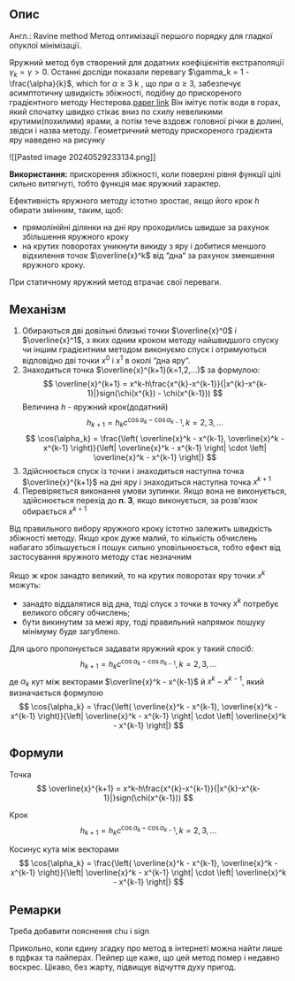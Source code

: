 ## Опис
Англ.: Ravine method
Метод оптимізації першого порядку для гладкої опуклої мінімізації.

Яружний метод був створений для додатних коефіцієнітів екстраполяції $\gamma_k = \gamma > 0$. Останні досліди показали перевагу $\gamma_k = 1 - \frac{\alpha}{k}$, which for $\alpha \geq 3$ k , що при α ≥ 3, забезпечує асимптотичну швидкість збіжності, подібну до прискореного градієнтного методу Нестерова.[paper link](https://arxiv.org/pdf/2403.04860v1)    Він імітує потік води в горах, який спочатку швидко стікає вниз по схилу невеликими крутими(похилими) ярами, а потім тече вздовж головної річки в долині, звідси і назва методу. Геометричний методу прискореного градієнта яру наведено на рисунку  

![[Pasted image 20240529233134.png]]

**Використання:** прискорення збіжності, коли поверхні рівня функції цілі сильно витягнуті, тобто функція має яружний характер.

Ефективність яружного методу істотно зростає, якщо його крок $h$ обирати змінним, таким, щоб:
- прямолінійні ділянки на дні яру проходились швидше за рахунок збільшення яружного кроку
- на крутих поворотах уникнути викиду з яру і добитися меншого відхилення точок $\overline{x}^k$ від “дна“ за рахунок зменшення яружного кроку.

При статичному яружний метод втрачає свої переваги. 

## Механізм
1. Обираються дві довільні близькі точки $\overline{x}^0$ і $\overline{x}^1$, з яких одним кроком методу найшвидшого спуску чи іншим градієнтним методом виконуємо спуск і отримуються відповідно дві точки $х^0$ і $х^1$ в околі “дна яру“.
2. Знаходиться точка $\overline{x}^{k+1}(k=1,2,...)$ за формулою:
	$$
		\overline{x}^{k+1} = x^k-h\frac{x^{k}-x^{k-1}}{|x^{k}-x^{k-1}|}sign(\chi(x^{k}) - \chi(x^{k-1}))
	$$
		Величина $h$ - яружний крок(додатний)
$$
	h_{k+1} = h_k c^{\cos{\alpha_k} - \cos{\alpha_{k-1}}}, k = 2,3, ...
$$
	$$
		\cos{\alpha_k} = \frac{\left( \overline{x}^k - x^{k-1}, \overline{x}^k - x^{k-1} \right)}{\left| \overline{x}^k - x^{k-1} \right| \cdot \left| \overline{x}^k - x^{k-1} \right|}
	$$
3. Здійснюється спуск із точки і знаходиться наступна точка $\overline{х}^{k+1}$ на дні яру і знаходиться наступна точка $x^{k+1}$ 
4. Перевіряється виконання умови зупинки. Якщо вона не виконується, здійснюється перехід до **п. 3**, якщо виконується, за розв'язок обирається $х^{k+1}$

Від правильного вибору яружного кроку істотно залежить швидкість збіжності методу.
Якщо крок дуже малий, то кількість обчислень набагато збільшується і пошук сильно уповільнюється, тобто ефект від застосування яружного методу стає незначним

Якщо ж крок занадто великий, то на крутих поворотах яру точки $х^{k}$ можуть:
- занадто віддалятися від дна, тоді спуск з точки в точку $х^k$ потребує великого обсягу обчислень;
- бути викинутим за межі яру, тоді правильний напрямок пошуку мінімуму буде загублено.

Для цього пропонується задавати яружний крок у такий спосіб:
$$
	h_{k+1} = h_k c^{\cos{\alpha_k} - \cos{\alpha_{k-1}}}, k = 2,3, ...
$$
		де $\alpha_k$ кут між векторами $\overline{x}^k - x^{k-1}$ й $x^k - x^{k-1}$, який визначається формулою 
	$$
		\cos{\alpha_k} = \frac{\left( \overline{x}^k - x^{k-1}, \overline{x}^k - x^{k-1} \right)}{\left| \overline{x}^k - x^{k-1} \right| \cdot \left| \overline{x}^k - x^{k-1} \right|}
	$$
## Формули
Точка
$$
		\overline{x}^{k+1} = x^k-h\frac{x^{k}-x^{k-1}}{|x^{k}-x^{k-1}|}sign(\chi(x^{k-1}))
$$

Крок
$$
	h_{k+1} = h_k c^{\cos{\alpha_k} - \cos{\alpha_{k-1}}}, k = 2,3, ...
$$

Косинус кута між векторами 
$$
		\cos{\alpha_k} = \frac{\left( \overline{x}^k - x^{k-1}, \overline{x}^k - x^{k-1} \right)}{\left| \overline{x}^k - x^{k-1} \right| \cdot \left| \overline{x}^k - x^{k-1} \right|}
	$$

## Ремарки
Треба добавити пояснення chu і sign

Прикольно, коли єдину згадку про метод в інтернеті можна найти лише в пдфках та пайперах. Пейпер ще каже, що цей метод помер і недавно воскрес. Цікаво, без жарту, підвищує відчуття духу пригод.

